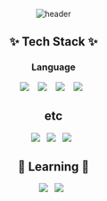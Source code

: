 <div align=center>

![header](https://capsule-render.vercel.app/api?type=cylinder&color=auto&height=300&section=header&text=S%20Y%20O%20N&fontSize=100&rotate=5)
  
  <h2>✨ Tech Stack ✨ </h2>
  <h3> Language </h2>
  <p>
    <img src="https://img.shields.io/badge/python%20-%2314354C.svg?&style=for-the-badge&logo=python&logoColor=white"/>&nbsp;&nbsp;&nbsp;
    <img src="https://img.shields.io/badge/swift%20-%23007ACC.svg?&style=for-the-badge&logo=swift&logoColor=white"/>&nbsp;&nbsp;&nbsp;
    <img src="https://img.shields.io/badge/java%20-%2343853D.svg?&style=for-the-badge&logo=java&logoColor=white"/>&nbsp;&nbsp;&nbsp;
    <img src="https://img.shields.io/badge/C++%20-%23FF9900.svg?&style=for-the-badge&logo=c%2B%2B&logoColor=white"/>&nbsp;&nbsp;
  </p>
  
  <h2> etc </h2>
  <p>
    <img src="https://img.shields.io/badge/tensorflow%20-%23593d88.svg?&style=for-the-badge&logo=tensorflow&logoColor=white"/>&nbsp;&nbsp;
    <img src="https://img.shields.io/badge/mysql%20-%23F59900.svg?&style=for-the-badge&logo=mysql&logoColor=white"/>&nbsp;&nbsp;
    <img src="https://img.shields.io/badge/servlet%20-%23115A90.svg?&style=for-the-badge&logo=servlet&logoColor=white"/>&nbsp;&nbsp;
  </p>
  
  <h2>🌱 Learning 🌱 </h2>
  <p>
    <img src="https://img.shields.io/badge/jenkins%20-%232C5263.svg?&style=flat-square&logo=jenkins&logoColor=white"/>&nbsp;&nbsp;
    <img src ="https://img.shields.io/badge/postgres-%23316192.svg?&style=flat-square&logo=postgresql&logoColor=white"/>&nbsp;&nbsp;
  </p>
  
</div>

<!--
**Syon0303/Syon0303** is a ✨ _special_ ✨ repository because its `README.md` (this file) appears on your GitHub profile.

Here are some ideas to get you started:

- 🔭 I’m currently working on ...
- 🌱 I’m currently learning ...
- 👯 I’m looking to collaborate on ...
- 🤔 I’m looking for help with ...
- 💬 Ask me about ...
- 📫 How to reach me: ...
- 😄 Pronouns: ...
- ⚡ Fun fact: ...
-->

